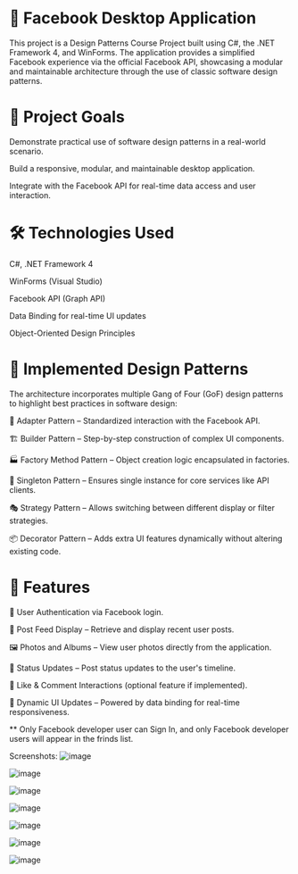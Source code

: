 # 📘 Facebook Desktop Application
This project is a Design Patterns Course Project built using C#, the .NET Framework 4, and WinForms. The application provides a simplified Facebook experience via the official Facebook API, showcasing a modular and maintainable architecture through the use of classic software design patterns.

# 🎯 Project Goals

Demonstrate practical use of software design patterns in a real-world scenario.

Build a responsive, modular, and maintainable desktop application.

Integrate with the Facebook API for real-time data access and user interaction.

# 🛠️ Technologies Used

C#, .NET Framework 4

WinForms (Visual Studio)

Facebook API (Graph API)

Data Binding for real-time UI updates

Object-Oriented Design Principles

# 🧱 Implemented Design Patterns
The architecture incorporates multiple Gang of Four (GoF) design patterns to highlight best practices in software design:

🧩 Adapter Pattern – Standardized interaction with the Facebook API.

🏗️ Builder Pattern – Step-by-step construction of complex UI components.

🏭 Factory Method Pattern – Object creation logic encapsulated in factories.

🔄 Singleton Pattern – Ensures single instance for core services like API clients.

🎭 Strategy Pattern – Allows switching between different display or filter strategies.

📦 Decorator Pattern – Adds extra UI features dynamically without altering existing code.

# 🚀 Features

🔐 User Authentication via Facebook login.

📰 Post Feed Display – Retrieve and display recent user posts.

🖼️ Photos and Albums – View user photos directly from the application.

📝 Status Updates – Post status updates to the user's timeline.

💬 Like & Comment Interactions (optional feature if implemented).

🧩 Dynamic UI Updates – Powered by data binding for real-time responsiveness.

  ** Only Facebook developer user can Sign In, and only Facebook developer users will appear in the frinds list.

  Screenshots:
![image](https://github.com/astarb26/FacebookApp/assets/104518345/8d371709-0e29-4cb4-a932-c798500f1113)

![image](https://github.com/astarb26/FacebookApp/assets/104518345/4a642f70-e95b-4673-9b14-ce36c084e5bc)

![image](https://github.com/astarb26/FacebookApp/assets/104518345/2427cced-b93d-4e5c-9034-ea5358a5ccca)

![image](https://github.com/astarb26/FacebookApp/assets/104518345/f1983164-7adf-4d1c-b092-9907be7eebef)

![image](https://github.com/astarb26/FacebookApp/assets/104518345/049920d6-8ea6-4884-8d83-b0b92e0605b2)

![image](https://github.com/astarb26/FacebookApp/assets/104518345/390f443c-683d-4634-ac35-ae2f7b39c94e)

![image](https://github.com/astarb26/FacebookApp/assets/104518345/89d1ad2e-7320-4ba2-8f1f-c985b195163e)

